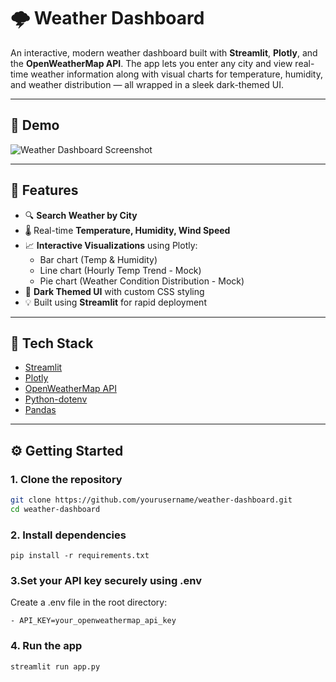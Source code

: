 # 🌩 Weather Dashboard

An interactive, modern weather dashboard built with **Streamlit**, **Plotly**, and the **OpenWeatherMap API**. The app lets you enter any city and view real-time weather information along with visual charts for temperature, humidity, and weather distribution — all wrapped in a sleek dark-themed UI.

---

## 📸 Demo

![Weather Dashboard Screenshot](demo-screenshot.png) <!-- Add your screenshot path -->

---

## 🚀 Features

- 🔍 **Search Weather by City**
- 🌡 Real-time **Temperature, Humidity, Wind Speed**
- 📈 **Interactive Visualizations** using Plotly:
  - Bar chart (Temp & Humidity)
  - Line chart (Hourly Temp Trend - Mock)
  - Pie chart (Weather Condition Distribution - Mock)
- 🎨 **Dark Themed UI** with custom CSS styling
- 💡 Built using **Streamlit** for rapid deployment

---

## 🧰 Tech Stack

- [Streamlit](https://streamlit.io/)
- [Plotly](https://plotly.com/)
- [OpenWeatherMap API](https://openweathermap.org/api)
- [Python-dotenv](https://pypi.org/project/python-dotenv/)
- [Pandas](https://pandas.pydata.org/)

---

## ⚙️ Getting Started

### 1. Clone the repository

```bash
git clone https://github.com/yourusername/weather-dashboard.git
cd weather-dashboard 
```

### 2. Install dependencies
```
pip install -r requirements.txt
```
### 3.Set your API key securely using .env
Create a .env file in the root directory:
```
- API_KEY=your_openweathermap_api_key
```
### 4. Run the app
```
streamlit run app.py
```

